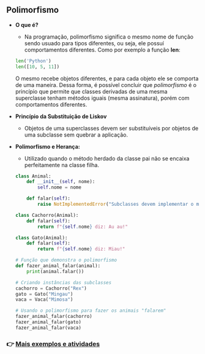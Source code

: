 ## Polimorfismo 
- **O que é?**
    - Na programação, polimorfismo significa o mesmo nome de função sendo usuado para tipos diferentes, ou seja, ele possuí comportamentos diferentes. Como por exemplo a função **len**:
    ```Python
    len('Python')
    len([10, 5, 11])
    ```
    O mesmo recebe objetos diferentes, e para cada objeto ele se comporta de uma maneira. Dessa forma, é possível concluir que _polimorfismo_ é o princípio que permite que classes derivadas de uma mesma superclasse tenham métodos iguais (mesma assinatura), porém com comportamentos diferentes.

- **Princípio da Substituição de Liskov**
    - Objetos de uma superclasses devem ser substituíveis por objetos de uma subclasse sem quebrar a aplicação.

- **Polimorfismo e Herança:**
    - Utilizado quando o método herdado da classe pai não se encaixa perfeitamente na classe filha.
    ```Python
    class Animal:
        def __init__(self, nome):
            self.nome = nome

        def falar(self):
            raise NotImplementedError("Subclasses devem implementar o método 'falar'.")

    class Cachorro(Animal):
        def falar(self):
            return f"{self.nome} diz: Au au!"

    class Gato(Animal):
        def falar(self):
            return f"{self.nome} diz: Miau!"

    # Função que demonstra o polimorfismo
    def fazer_animal_falar(animal):
        print(animal.falar())

    # Criando instâncias das subclasses
    cachorro = Cachorro("Rex")
    gato = Gato("Mingau")
    vaca = Vaca("Mimosa")

    # Usando o polimorfismo para fazer os animais "falarem"
    fazer_animal_falar(cachorro)
    fazer_animal_falar(gato)
    fazer_animal_falar(vaca)

    ```

### 👉 [Mais exemplos e atividades](https://github.com/ThomasNicholas21/EstudoPython/tree/master/estudos/03_POO/polimorfismo)
